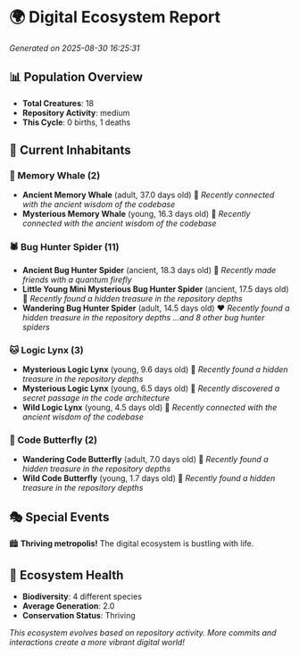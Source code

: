 # 🌍 Digital Ecosystem Report
*Generated on 2025-08-30 16:25:31*

## 📊 Population Overview
- **Total Creatures**: 18
- **Repository Activity**: medium
- **This Cycle**: 0 births, 1 deaths

## 👥 Current Inhabitants

### 🐋 Memory Whale (2)
- **Ancient Memory Whale** (adult, 37.0 days old) 💛
  *Recently connected with the ancient wisdom of the codebase*
- **Mysterious Memory Whale** (young, 16.3 days old) 💚
  *Recently connected with the ancient wisdom of the codebase*

### 🕷️ Bug Hunter Spider (11)
- **Ancient Bug Hunter Spider** (ancient, 18.3 days old) 💛
  *Recently made friends with a quantum firefly*
- **Little Young Mini Mysterious Bug Hunter Spider** (ancient, 17.5 days old) 💛
  *Recently found a hidden treasure in the repository depths*
- **Wandering Bug Hunter Spider** (adult, 14.5 days old) ❤️
  *Recently found a hidden treasure in the repository depths*
  *...and 8 other bug hunter spiders*

### 🐱 Logic Lynx (3)
- **Mysterious Logic Lynx** (young, 9.6 days old) 💚
  *Recently found a hidden treasure in the repository depths*
- **Mysterious Logic Lynx** (young, 6.5 days old) 💚
  *Recently discovered a secret passage in the code architecture*
- **Wild Logic Lynx** (young, 4.5 days old) 💚
  *Recently connected with the ancient wisdom of the codebase*

### 🦋 Code Butterfly (2)
- **Wandering Code Butterfly** (adult, 7.0 days old) 💚
  *Recently found a hidden treasure in the repository depths*
- **Wild Code Butterfly** (young, 1.7 days old) 💚
  *Recently found a hidden treasure in the repository depths*

## 🎭 Special Events

🏙️ **Thriving metropolis!** The digital ecosystem is bustling with life.

## 🔬 Ecosystem Health
- **Biodiversity**: 4 different species
- **Average Generation**: 2.0
- **Conservation Status**: Thriving

*This ecosystem evolves based on repository activity. More commits and interactions create a more vibrant digital world!*